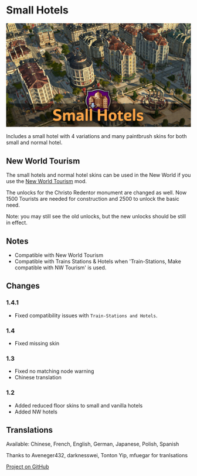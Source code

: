 # Small Hotels

![](./banner.jpg)

Includes a small hotel with 4 variations and many paintbrush skins for both small and normal hotel.

## New World Tourism

The small hotels and normal hotel skins can be used in the New World if you use the [New World Tourism](https://github.com/anno-mods/New-World-Tourism) mod.

The unlocks for the Christo Redentor monument are changed as well.
Now 1500 Tourists are needed for construction and 2500 to unlock the basic need.

Note: you may still see the old unlocks, but the new unlocks should be still in effect.

## Notes

- Compatible with New World Tourism
- Compatible with Trains Stations & Hotels when 'Train-Stations, Make compatible with NW Tourism' is used.

## Changes

### 1.4.1

- Fixed compatibility issues with `Train-Stations and Hotels`.

### 1.4

- Fixed missing skin

### 1.3

- Fixed no matching node warning 
- Chinese translation

### 1.2

- Added reduced floor skins to small and vanilla hotels
- Added NW hotels

## Translations

Available: Chinese, French, English, German, Japanese, Polish, Spanish

Thanks to Aveneger432, darknesswei, Tonton Yip, mfuegar for tranlsations

[Project on GitHub](https://github.com/jakobharder/anno-1800-jakobs-mods)
